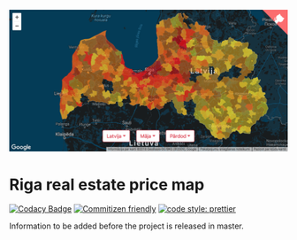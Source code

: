 <p align="center">
  <a href="https://map.brokalys.com" target="_blank">
    <img src="/map-demo.png" alt="Brokalys Map" />
  </a>
</p>

# Riga real estate price map

[![Codacy Badge](https://api.codacy.com/project/badge/Grade/fb51414163624d61adec31f918b81e7c)](https://www.codacy.com/app/brokalys/map?utm_source=github.com&utm_medium=referral&utm_content=brokalys/map&utm_campaign=Badge_Grade)
[![Commitizen friendly](https://img.shields.io/badge/commitizen-friendly-brightgreen.svg)](http://commitizen.github.io/cz-cli/)
[![code style: prettier](https://img.shields.io/badge/code_style-prettier-ff69b4.svg?style=flat-square)](https://github.com/prettier/prettier)

Information to be added before the project is released in master.
